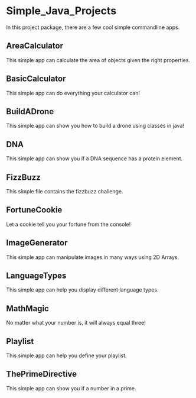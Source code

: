 # Simple_Java_Projects #
 In this project package, there are a few cool simple commandline apps.


## AreaCalculator
This simple app can calculate the area of objects given the right properties.

## BasicCalculator
This simple app can do everything your calculator can!

## BuildADrone
This simple app can show you how to build a drone using classes in java!

## DNA
This simple app can show you if a DNA sequence has a protein element.

## FizzBuzz
This simple file contains the fizzbuzz challenge.

## FortuneCookie
Let a cookie tell you your fortune from the console!

## ImageGenerator
This simple app can manipulate images in many ways using 2D Arrays.

## LanguageTypes
This simple app can help you display different language types.

## MathMagic
No matter what your number is, it will always equal three!

## Playlist
This simple app can help you define your playlist.

## ThePrimeDirective
This simple app can show you if a number in a prime.
